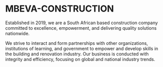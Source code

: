 # MBEVA-CONSTRUCTION
Established in 2019, we are a South African based construction company committed to excellence, empowerment, and delivering quality solutions nationwide.

We strive to interact and form partnerships with other organizations, institutions of learning, and government to empower and develop skills in the building and renovation industry.
Our business 
                is conducted with integrity and efficiency, focusing on global and national industry trends.

